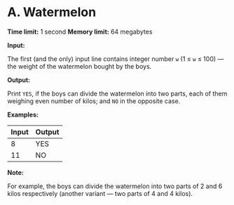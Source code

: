 # A. Watermelon

**Time limit:** 1 second
**Memory limit:** 64 megabytes

**Input:**

The first (and the only) input line contains integer number `w` (1 ≤ `w` ≤ 100) — the weight of the watermelon bought by the boys.

**Output:**

Print `YES`, if the boys can divide the watermelon into two parts, each of them weighing even number of kilos; and `NO` in the opposite case.

**Examples:**

Input | Output
------- | --------
8 | YES
11 | NO


**Note:**

For example, the boys can divide the watermelon into two parts of 2 and 6 kilos respectively (another variant — two parts of 4 and 4 kilos).